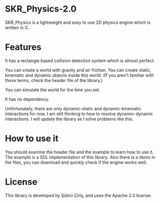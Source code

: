 # SKR_Physics-2.0
SKR_Physics is a lightweight and easy to use 2D physics engine which is written in C.

# Features
It has a rectangle based collision detection system which is almost perfect.

You can create a world with gravity and air friction. You can create static, kinematic and dynamic objects inside this world. (If you aren't familiar with these terms, check the header file of the library.) 

You can simulate the world for the time you set.

It has no dependency.

Unfortunately, there are only dynamic-static and dynamic-kinematic interactions for now. I am still thinking to how to resolve dynamic-dynamic interactions. I will update the library as I solve problems like this. 

# How to use it
You should examine the header file and the example to learn how to use it. The example is a SDL implementation of this library. Also there is a demo in the files, you can download and quickly check if the engine works well.

# License
This library is developed by Şükrü Çiriş, and uses the Apache 2.0 license.
